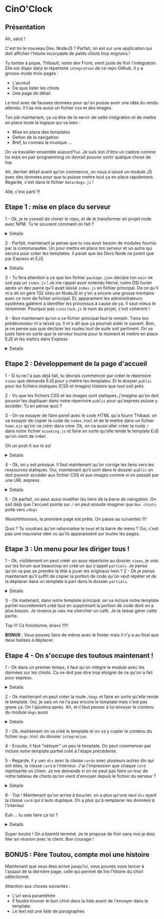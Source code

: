 # CinO'Clock

## Présentation

Ah, salut !

C'est toi le nouveau Dev. NodeJS ? Parfait, on est sur une application qui doit afficher l'hitoire incoryable de petits chiots trop mignons !

Tu tombe à pique, Thibault, notre dev Front, vient juste de finir l'intégration. Elle est dispo dans le répertoire `integration` de ce repo Github. Il y a grosso-modo trois pages :

- L'acceuil
- De quoi lister les chiots
- Une page de détail

Le tout avec de fausses données pour qu'on puisse avoir une idée du rendu attendu. Il t'as mis aussi un fichier css et des images.

Ton job maintenant, ça va être de te servir de cette intégration et de mettre en place toute la logique qui va bien :

- Mise en place des templates
- Getion de la navigation
- Bref, tu connais la musique ...

On va travailler ensemble aujourd'hui. Je suis loin d'être un cadore comme toi mais en pair programming on devrait pouvoir sortir quelque chose de top.

Ah, dernier détail avant qu'on commence, on nous a laissé un module JS avec des données pour que tu puisse mettre tout ça en place rapidement. Regarde, c'est dans le fichier `data/dogs.js` !

Allé, c'est parti !!!

## Etape 1 : mise en place du serveur

 1 - Ok, je te conseil de cloner le repo, et de le transformer en projet node avec NPM. Tu te souvient comment on fait ?
 <details>

 `npm init -y`

 </details>

 2 - Parfait, maintenant je pense que tu vsa avoir besoin de modules fournis par la communautée. Un pour mettre en place ton serveur et un autre qui servira pour créer tes templates. Il parait que les Devs Node ne jurent que par Express et EJS.
 <details> 

`npm install express`

 `npm install ejs`

 </details>

 3 - Tu fera attention a ce que ton fichier `package.json` déclare ton `main` ne soit pas un `index.js` ! Je me rappel avoir entendu Hervé, notre DSI hurler après un dev parce qu'il avait laissé `index.js` en fichier principal. De ce qu'il m'a dit on gère 132 sites en NodeJS et y'en a encore une grosse trentaine avec ce nom de fichier principal. Et, apparament les administrateurs systèmes galèrent a identifier les processus à cause de ça. Il vaut mieux le renommer. Pourquoi pas `cinoclock.js` le nom du projet, c'est cohérent !

 4 - Bon maintenant qu'on a ce fichier principal faut le remplir. Tiens ton prédécesseur m'a laissé ça. Il m'a dit que ça pourrait aider le suivant. Bon, je ne pense pas que déclarer les routes tout de suite soit pertinent. On va juste faire en sorte que le serveur tourne pour le moment et mettre en place EJS et les statics dans Express
 <details>

```js
/*============================
* Import des modules
*==============================*/
// principaelement express et nos module à nous 

/*============================
* Configuration d'express
*==============================*/
// On initialise express
// On peut configurer le port dans une constante

// ! On indique à express que les contenus CSS, médias et JavasCript Front sont stocké dans le dossier public de notre projet



// On déclare qu'expresse va utiliser le moteur de template EJS

/*============================
* Définitions des routes
*==============================*/
// Les app.get

/*============================
* Lancement du serveur
*==============================*/
// Le listen
```

 </details>

## Etape 2 : Développement de la page d'accueil

1 - Si tu ne l'a pas déjà fait, tu devrais commencer par créer le répertoire `views` que demande EJS pour y mettre les templates. Et le dossier `public` pour les fichiers statiques (CSS et Images) histoire que tout soit près.

2 - Vu que les fichiers CSS et les images sont statiques, j'imagine qu'on doit pouvoir les dupliquer dans notre répertoire `public` pour qu'express puisse y accéder. Tu en pense quoi ?

3 - On va essayer de faire pareil avec le code HTML qu'a fourni Thibaut. on va essayer de copier le code de `index.html` et de le mettre dans un fichier `home.ejs` qu'on va créer dans view.
Ok, on va aussi aller créer la route `/` dans notre fichier `ocooking.js` et faire en sorte qu'elle rende le template EJS qu'on vient de créer.

Oh un post-it sur le sol
<details>

```js
// Pour rendre un fichier ejs, il faut utiliser la fonction render de l'objet res
// Cette fonction prend en paramètre une chaine de caractère qui est le chemin relatif depuis le répertoire views. Si le template est a la racine et se nomme "nom_template.ejs" ça donne :
res.render('mon_template');

```

</details>

4 - Ok, on y est prèsque. Il faut maintenant qu'on corrige les liens vers les ressources statiques. Oui, maintenant qu'il sont dans le dossier `public` on doit pouvoir accéder aux fichier CSS et aux images comme si on passait par une URL express.
<details>

```

Si mon arborescense de projet resemble à ça 
- public
    - css
        - style.css
    - img
        - img.jpg
         ....
- views
    ...

le lien pour accéder aux ressoure public commence par / pouis on accès aux sous répertoires de public : 
- /css/...
-/img/...

```

</details>

5 - Ok parfait, on peut aussi modifier les liens de la barre de navigation.
On sait déjà que l'accueil pointe sur `/` on peut ensuite imaginer que `Nos chiots` poite vers `/dogs`

Wooohhhooooo, la première page est prête. On passe au suivantes !!!!

Quoi ? Tu voudrais qu'on rationnalise le `head` et la barre de menu ? Oui, c'est pas une mauvaise idée vu qu'ils apparaissent sur toutes les pages.

## Etape 3 : Un menu pour les diriger tous !

1 - Ok, visiblement on peut créér un sous répertoire au dossier `views`, je vois sur les forum que beaucoup en créé un qui s'appel `partials`. Je pense qu'on va pas se prendre la tête à jouer les originaux hein ?
2 - Ok je pense maintenant qu'il suffit de copier la portion de code qu'on veut répéter et de la déplacer dans un template à part dans le dossier `partials`.
<details>

Il vous faut donc créer ici un template dans `partials` que vous pouvez appeler `header.ejs` et dans lequel vous pouvez copier depuis le premier template le code allant du `DOCTYPE` jusqu'à la fin de la `nav`

</details>

3 - Ok maitenant, dans notre template principal, on va inclure notre template partiel nouvellement créé tout en supprimant la portion de code dont on a plus besoin. Je reviens je vais me chercher un café. Je te laisse gérer cette partie.

Top !!! Ca fonctionne, bravo !!!!!

**BONUS** : Vous pouvez faire de même avec le footer mais il n'y a au final que deux balises à déplacer.

## Etape 4 - On s'occupe des toutous maintenant !

1 - Ok dans un premier temps, il faut qu'on intègre le module avec les données sur les chiots. Ca ne doit pas être trop éloigné de ce qu'on a fait pour express.
<details>

> Vous pouvez utiliser la fonction `require` pour récupérer un module maison. Il faut juste faire en sorte de lui passé en paramêtre le chemin relatif vers le module en question

</details>

2 - Ok maintenant on peut créer la route `/dogs` et faire en sorte qu'elle rende le template. Oui, je sais on ne l'a pas encore le template mais c'est pas grave ça. On l'ajoutera après. Ah, et il faut penser à lui envoyer le contenu du module `dogs` aussi
<details>

```js
// La fonction render permet de transmettre des données aux template sous la forme d'un objet
res.render('mon_template', {nomDansLeTemplate: maVariableDansLeFichierServeur})

// On l'abrège souvent de manière à ce que le nom dans le template soit le même que celui dans le serveur
res.render('mon_template', {maVariableDansLeFichierServeur})

```

</details>

3 - Ok, maintenant on va créé le template et on va y copier le contenu du fichier `dogs.html` du dossier `integration`.

4 - Ensuite, il faut "nétoyer" un peu le template. On peut commencer par inclure notre template partiel créé à l'étape précédente.

5 - Regarde, il y uen `div` avec la classe `cards` avec plusieurs autres div qui ont elles, la classe `card` à l'intérieur.
J'ai l'impression que chaque `card` représente un chien. Je me demande si on ne peut pas faire un truc de notre tableau de chiots qu'on vient d'envoyer depuis le fichier du serveur ? 
<details>

En effet, EJS permet de mettre en place une boucle `for ( ... of ...)` qui va parcourir une liste et vous permettre de générer des bout de code HTML.

Si menu : `const menus = ['accueil', 'contact', 'mentions légales'];`

```ejs
<ul>
    <%for(const unMenu of menus) {%>
        <li><%=unMenu%></li>
    <%}%>
<ul>

```

Vous n'avez donc plus qu'un élément HTML (dans cet exemple un `<li></li>`) dupliquer autant de fois qu'il y a de données dans la liste
 
</details>

6 - Top ! Maintenant qu'on arrive à boucler, on a plus qu'une seul `div` ayant la classe `card` qui s'auto duplique. On a plus qu'à remplacer les données à l'interieur

Euh ... tu sais faire ça toi ?
<details>

Dans l'exemple précédant on bouclait sur un un tableau de chaine de caractère et c'est la syntaxe <%=unMenu%> qui nous permet d'afficher le contenu de cette variable

Si menu : `const menus = ['accueil', 'contact', 'mentions légales'];`

```ejs
<ul>
    <%for(const unMenu of menus) {%>
        <li><%=unMenu%></li>
    <%}%>
<ul>

```

</details>


Super boulot ! On a bientôt terminé. Je te propose de finir sans moi je dois filer en réunion avec le client. Bon courage !

## BONUS : Père Toutou, compte moi une histoire

Maintenant que vous êtes arrivé jusqu'ici, vous pouvez vous lancer à l'assaut de la dernière page, celle qui permet de lire l'hitoire du chiot séléctionné.

Attention aux choses suivantes :

- L'url sera paramêtrée
- Il faudra trouver le bon chiot dans la liste avant de l'envoyer dans le template. 
- Le text est une liste de paragraphes 